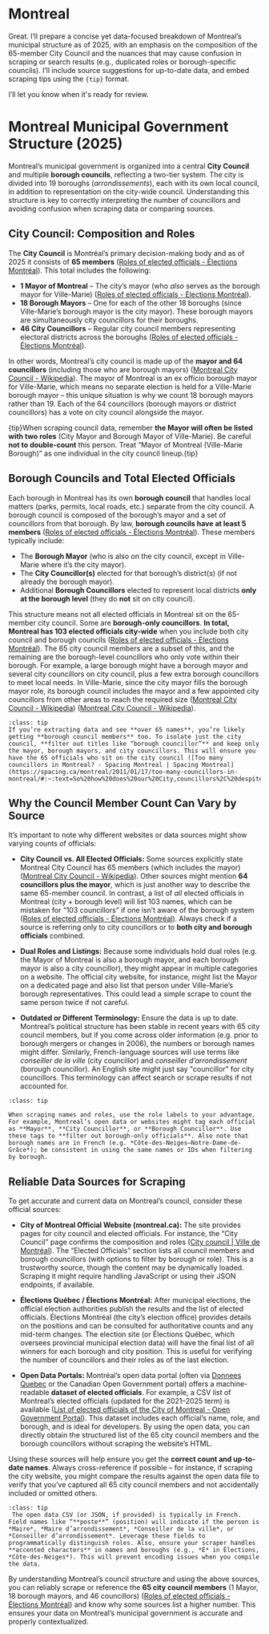 # Montreal

Great. I’ll prepare a concise yet data-focused breakdown of Montreal’s municipal structure as of 2025, with an emphasis on the composition of the 65-member City Council and the nuances that may cause confusion in scraping or search results (e.g., duplicated roles or borough-specific councils). I’ll include source suggestions for up-to-date data, and embed scraping tips using the `{tip}` format.

I’ll let you know when it's ready for review.

# Montreal Municipal Government Structure (2025)

Montreal’s municipal government is organized into a central **City Council** and multiple **borough councils**, reflecting a two-tier system. The city is divided into 19 boroughs (*arrondissements*), each with its own local council, in addition to representation on the city-wide council. Understanding this structure is key to correctly interpreting the number of councillors and avoiding confusion when scraping data or comparing sources.

## City Council: Composition and Roles

The **City Council** is Montréal’s primary decision-making body and as of 2025 it consists of **65 members** ([Roles of elected officials - Élections Montréal](https://elections.montreal.ca/en/roles-of-elected-members/#:~:text=The%20City%20of%20Montreal%20has,103%20elected%20officials)). This total includes the following:

- **1 Mayor of Montreal** – The city’s mayor (who *also* serves as the borough mayor for Ville-Marie) ([Roles of elected officials - Élections Montréal](https://elections.montreal.ca/en/roles-of-elected-members/#:~:text=,46%20city%20councillors)).
- **18 Borough Mayors** – One for each of the other 18 boroughs (since Ville-Marie’s borough mayor is the city mayor). These borough mayors are simultaneously city councillors for their boroughs.
- **46 City Councillors** – Regular city council members representing electoral districts across the boroughs ([Roles of elected officials - Élections Montréal](https://elections.montreal.ca/en/roles-of-elected-members/#:~:text=,46%20city%20councillors)).

In other words, Montreal’s city council is made up of the **mayor and 64 councillors** (including those who are borough mayors) ([Montreal City Council - Wikipedia](https://en.wikipedia.org/wiki/Montreal_City_Council#:~:text=The%20current%20city%20council%20consists,entities%20at%20the%20municipal%20level)). The mayor of Montreal is an ex officio borough mayor for Ville-Marie, which means no separate election is held for a Ville-Marie borough mayor – this unique situation is why we count 18 borough mayors rather than 19. Each of the 64 councillors (borough mayors or district councillors) has a vote on city council alongside the mayor.

{tip}When scraping council data, remember **the Mayor will often be listed with two roles** (City Mayor and Borough Mayor of Ville-Marie). Be careful **not to double-count** this person. Treat “Mayor of Montreal (Ville-Marie Borough)” as one individual in the city council lineup.{tip}

## Borough Councils and Total Elected Officials

Each borough in Montreal has its own **borough council** that handles local matters (parks, permits, local roads, etc.) separate from the city council. A borough council is composed of the borough’s mayor and a set of councillors from that borough. By law, **borough councils have at least 5 members** ([Roles of elected officials - Élections Montréal](https://elections.montreal.ca/en/roles-of-elected-members/#:~:text=All%20elected%20officials%20of%20the,have%20at%20least%205%20members)). These members typically include:

- The **Borough Mayor** (who is also on the city council, except in Ville-Marie where it’s the city mayor).  
- The **City Councillor(s)** elected for that borough’s district(s) (if not already the borough mayor).  
- Additional **Borough Councillors** elected to represent local districts **only at the borough level** (they do **not** sit on city council).

This structure means not all elected officials in Montreal sit on the 65-member city council. Some are **borough-only councillors**. **In total, Montreal has 103 elected officials city-wide** when you include both city council and borough councils ([Roles of elected officials - Élections Montréal](https://elections.montreal.ca/en/roles-of-elected-members/#:~:text=The%20City%20of%20Montreal%20has,103%20elected%20officials)). The 65 city council members are a subset of this, and the remaining are the borough-level councillors who only vote within their borough. For example, a large borough might have a borough mayor and several city councillors on city council, plus a few extra borough councillors to meet local needs. In Ville-Marie, since the city mayor fills the borough mayor role, its borough council includes the mayor and a few appointed city councillors from other areas to reach the required size ([Montreal City Council - Wikipedia](https://en.wikipedia.org/wiki/Montreal_City_Council#:~:text=Each%20borough%20is%20divided%20into,additional%20borough%20councillors%2C%20as%20follows)) ([Montreal City Council - Wikipedia](https://en.wikipedia.org/wiki/Montreal_City_Council#:~:text=elects%202%20borough%20councillors%20Ville,boroughs%20named%20by%20the%20Mayor)).

```{admonition} **Scraping Tip**
:class: tip
If you’re extracting data and see **over 65 names**, you’re likely getting **borough council members** too. To isolate just the city council, **filter out titles like “borough councillor”** and keep only the mayor, borough mayors, and city councillors. This will ensure you have the 65 officials who sit on the city council ([Too many councillors in Montreal? - Spacing Montreal | Spacing Montreal](https://spacing.ca/montreal/2011/01/17/too-many-councillors-in-montreal/#:~:text=So%20how%20does%20our%20City,councillors%2C%20despite%20being%20having%20over)).
```

## Why the Council Member Count Can Vary by Source

It’s important to note why different websites or data sources might show varying counts of officials:

- **City Council vs. All Elected Officials:** Some sources explicitly state Montreal City Council has 65 members (which includes the mayor) ([Montreal City Council - Wikipedia](https://en.wikipedia.org/wiki/Montreal_City_Council#:~:text=The%20current%20city%20council%20consists,entities%20at%20the%20municipal%20level)). Other sources might mention **64 councillors plus the mayor**, which is just another way to describe the same 65-member council. In contrast, a list of *all* elected officials in Montreal (city + borough level) will list 103 names, which can be mistaken for “103 councillors” if one isn’t aware of the borough system ([Roles of elected officials - Élections Montréal](https://elections.montreal.ca/en/roles-of-elected-members/#:~:text=The%20City%20of%20Montreal%20has,103%20elected%20officials)). Always check if a source is referring only to city councillors or to **both city and borough officials** combined.

- **Dual Roles and Listings:** Because some individuals hold dual roles (e.g. the Mayor of Montreal is also a borough mayor, and each borough mayor is also a city councillor), they might appear in multiple categories on a website. The official city website, for instance, might list the Mayor on a dedicated page and also list that person under Ville-Marie’s borough representatives. This could lead a simple scrape to count the same person twice if not careful.

- **Outdated or Different Terminology:** Ensure the data is up to date. Montreal’s political structure has been stable in recent years with 65 city council members, but if you come across older information (e.g. prior to borough mergers or changes in 2006), the numbers or borough names might differ. Similarly, French-language sources will use terms like *conseiller de la ville* (city councillor) and *conseiller d’arrondissement* (borough councillor). An English site might just say "councillor" for city councillors. This terminology can affect search or scrape results if not accounted for.

```{admonition} **Scraping Tip**
:class: tip

When scraping names and roles, use the role labels to your advantage. For example, Montreal’s open data or websites might tag each official as **Mayor**, **City Councillor**, or **Borough Councillor**. Use these tags to **filter out borough-only officials**. Also note that borough names are in French (e.g. *Côte-des-Neiges–Notre-Dame-de-Grâce*); be consistent in using the same names or IDs when filtering by borough.
```

## Reliable Data Sources for Scraping

To get accurate and current data on Montreal’s council, consider these official sources:

- **City of Montreal Official Website (montreal.ca):** The site provides pages for city council and elected officials. For instance, the “City Council” page confirms the composition and roles ([City council | Ville de Montréal](https://montreal.ca/en/city-government/city-council#:~:text=City%20council%20is%20composed%20of,65%20elected%20officials)). The “Elected Officials” section lists all council members and borough councillors (with options to filter by borough or role). This is a trustworthy source, though the content may be dynamically loaded. Scraping it might require handling JavaScript or using their JSON endpoints, if available.

- **Élections Québec / Élections Montréal:** After municipal elections, the official election authorities publish the results and the list of elected officials. Élections Montréal (the city’s election office) provides details on the positions and can be consulted for authoritative counts and any mid-term changes. The election site (or Élections Québec, which oversees provincial municipal election data) will have the final list of all winners for each borough and city position. This is useful for verifying the number of councillors and their roles as of the last election.

- **Open Data Portals:** Montréal’s open data portal (often via [Donnees Quebec](https://donnees.montreal.ca) or the Canadian Open Government portal) offers a machine-readable **dataset of elected officials**. For example, a CSV list of Montreal’s elected officials (updated for the 2021–2025 term) is available ([List of elected officials of the City of Montreal - Open Government Portal](https://open.canada.ca/data/en/dataset/381d74ca-dadd-459f-95c9-db255b5f4480#:~:text=Montreal.%202025,csv%20List%20of%20elected%20officials)). This dataset includes each official’s name, role, and borough, and is ideal for developers. By using the open data, you can directly obtain the structured list of the 65 city council members and the borough councillors without scraping the website’s HTML. 

Using these sources will help ensure you get the **correct count and up-to-date names**. Always cross-reference if possible – for instance, if scraping the city website, you might compare the results against the open data file to verify that you’ve captured all 65 city council members and not accidentally included or omitted others.

```{admonition} **Scraping Tip**
:class: tip
 The open data CSV (or JSON, if provided) is typically in French. Field names like “**poste**” (position) will indicate if the person is *Maire*, *Maire d’arrondissement*, *Conseiller de la ville*, or *Conseiller d’arrondissement*. Leverage these fields to programmatically distinguish roles. Also, ensure your scraper handles **accented characters** in names and boroughs (e.g., *É* in Élections, *Côte-des-Neiges*). This will prevent encoding issues when you compile the data.
 ```

By understanding Montreal’s council structure and using the above sources, you can reliably scrape or reference the **65 city council members** (1 Mayor, 18 borough mayors, and 46 councillors) ([Roles of elected officials - Élections Montréal](https://elections.montreal.ca/en/roles-of-elected-members/#:~:text=Among%20them%2C%2065%20sit%20on,the%20City%20of%20Montreal%2C%20including)) and know why some sources list a higher number. This ensures your data on Montreal’s municipal government is accurate and properly contextualized. 

